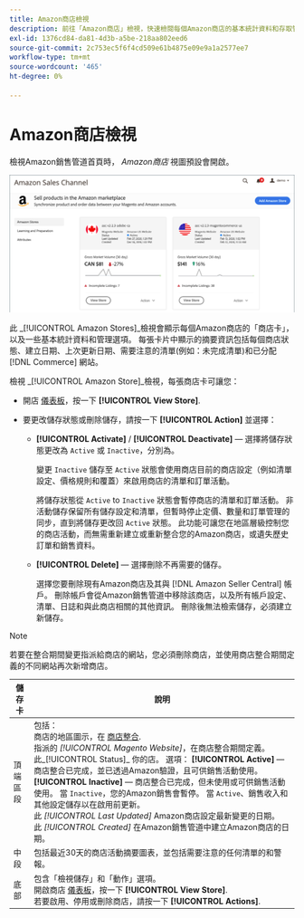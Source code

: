 ```yaml
---
title: Amazon商店檢視
description: 前往「Amazon商店」檢視，快速檢閱每個Amazon商店的基本統計資料和存取管理選項。
exl-id: 1376cd84-da81-4d3b-a5be-218aa802eed6
source-git-commit: 2c753ec5f6f4cd509e61b4875e09e9a1a2577ee7
workflow-type: tm+mt
source-wordcount: '465'
ht-degree: 0%

---
```


# Amazon商店檢視

檢視Amazon銷售管道首頁時， _Amazon商店_ 視圖預設會開啟。

![Amazon商店檢視](assets/amazon-sales-channel-home-tabs.png)

此 _[!UICONTROL Amazon Stores]_檢視會顯示每個Amazon商店的「商店卡」，以及一些基本統計資料和管理選項。 每張卡片中顯示的摘要資訊包括每個商店狀態、建立日期、上次更新日期、需要注意的清單(例如：未完成清單)和已分配 [!DNL Commerce] 網站。

檢視 _[!UICONTROL Amazon Store]_檢視，每張商店卡可讓您：

- 開店 [儀表板](./amazon-store-dashboard.md)，按一下 **[!UICONTROL View Store]**.

- 要更改儲存狀態或刪除儲存，請按一下 **[!UICONTROL Action]** 並選擇：

   - **[!UICONTROL Activate]** / **[!UICONTROL Deactivate]**  — 選擇將儲存狀態更改為 `Active` 或 `Inactive`，分別為。

      變更 `Inactive` 儲存至 `Active` 狀態會使用商店目前的商店設定（例如清單設定、價格規則和覆蓋）來啟用商店的清單和訂單活動。

      將儲存狀態從 `Active` to `Inactive` 狀態會暫停商店的清單和訂單活動。 非活動儲存保留所有儲存設定和清單，但暫時停止定價、數量和訂單管理的同步，直到將儲存更改回 `Active` 狀態。 此功能可讓您在地區層級控制您的商店活動，而無需重新建立或重新整合您的Amazon商店，或遺失歷史訂單和銷售資料。

   - **[!UICONTROL Delete]**  — 選擇刪除不再需要的儲存。

      選擇您要刪除現有Amazon商店及其與 [!DNL Amazon Seller Central] 帳戶。 刪除帳戶會從Amazon銷售管道中移除該商店，以及所有帳戶設定、清單、日誌和與此商店相關的其他資訊。 刪除後無法檢索儲存，必須建立新儲存。

>[!NOTE]
>若要在整合期間變更指派給商店的網站，您必須刪除商店，並使用商店整合期間定義的不同網站再次新增商店。

| 儲存卡 | 說明 |
|--- |--- |
| 頂端區段 | 包括： <br>商店的地區圖示，在 [商店整合](./store-integration.md).<br> 指派的 _[!UICONTROL Magento Website]_，在商店整合期間定義。<br>此_[!UICONTROL Status]_ 你的店。 選項： **[!UICONTROL Active]**  — 商店整合已完成，並已透過Amazon驗證，且可供銷售活動使用。 **[!UICONTROL Inactive]**  — 商店整合已完成，但未使用或可供銷售活動使用。 當 `Inactive`，您的Amazon銷售會暫停。 當 `Active`、銷售收入和其他設定儲存以在啟用前更新。<br>此 *[!UICONTROL Last Updated]* Amazon商店設定最新變更的日期。<br>此 *[!UICONTROL Created]* 在Amazon銷售管道中建立Amazon商店的日期。 |
| 中段 | 包括最近30天的商店活動摘要圖表，並包括需要注意的任何清單的和警報。 |
| 底部 | 包含「檢視儲存」和「動作」選項。<br>開啟商店 [儀表板](./amazon-store-dashboard.md)，按一下 **[!UICONTROL View Store]**.<br>若要啟用、停用或刪除商店，請按一下 **[!UICONTROL Actions]**. |
